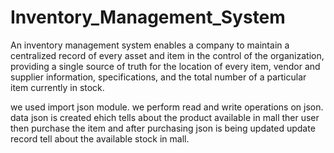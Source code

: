 # Inventory_Management_System
An inventory management system enables a company to maintain a centralized record of every asset and item in the control of the organization, providing a single source of truth for the location of every item, vendor and supplier information, specifications, and the total number of a particular item currently in stock.

we used import json module.
we perform read and write operations on json.
data json is created ehich tells about the product available in mall
ther user then purchase the item 
and after purchasing json is being updated 
update record tell about the available stock in mall.
